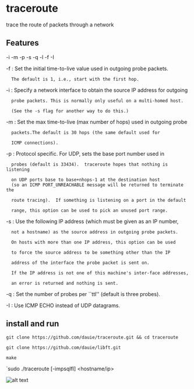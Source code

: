 # traceroute
trace the route of packets through a network 

## Features 


 -i -m -p -s -q -l -f -I
 
 -f : Set the initial time-to-live value used in outgoing probe packets.
 
      The default is 1, i.e., start with the first hop.


 -i : Specify a network interface to obtain the source IP address for outgoing
 
      probe packets. This is normally only useful on a multi-homed host.
      
      (See the -s flag for another way to do this.)


 -m : Set the max time-to-live (max number of hops) used in outgoing probe
 
      packets.The default is 30 hops (the same default used for
      
      ICMP connections).


 -p : Protocol specific. For UDP, sets the base port number used in
 
      probes (default is 33434).  traceroute hopes that nothing is listening
      
      on UDP ports base to base+nhops-1 at the destination host
      (so an ICMP PORT_UNREACHABLE message will be returned to terminate the
      
      route tracing).  If something is listening on a port in the default
      
      range, this option can be used to pick an unused port range.


 -s : Use the following IP address (which must be given as an IP number,
 
      not a hostname) as the source address in outgoing probe packets.
      
      On hosts with more than one IP address, this option can be used
      
      to force the source address to be something other than the IP
      
      address of the interface the probe packet is sent on.
      
      If the IP address is not one of this machine's inter-face addresses,
      
      an error is returned and nothing is sent.
      
      
 -q : Set the number of probes per ``ttl'' (default is three probes).
 
 
 -I : Use ICMP ECHO instead of UDP datagrams.



## install and run
`git clone https://github.com/dauie/traceroute.git && cd traceroute`

`git clone https://github.com/dauie/libft.git`

`make`

`sudo ./traceroute [-impsqlfI] <hostname/ip>


![alt text](https://github.com/Dauie/ping/blob/master/traceroutess.png)
